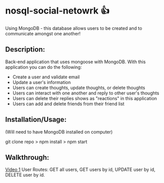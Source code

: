 # nosql-social-netowrk 👍
Using MongoDB - this database allows users to be created and to communicate amongst one another!

## Description: 
Back-end application that uses mongoose with MongoDB. With this application you can do the following: 

- Create a user and validate email
- Update a user's information
- Users can create thoughts, update thoughts, or delete thoughts
- Users can interact with one another and reply to other user's thoughts
- Users can delete their replies shows as "reactions" in this application
- Users can add and delete friends from their friend list


## Installation/Usage:
(Will need to have MongoDB installed on computer)

git clone repo > npm install > npm start

## Walkthrough: 

<a href="https://drive.google.com/file/d/1GWc6YWS868olN7pswrg0pQxakOjp4j2B/view">Video 1</a> User Routes: GET all users, GET users by id, UPDATE user by id, DELETE user by id.
